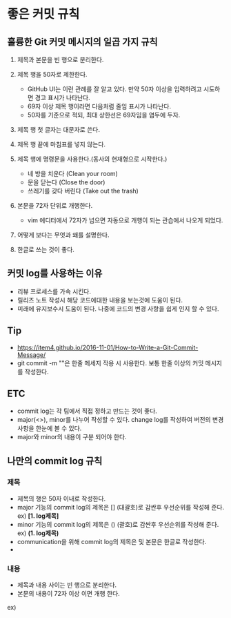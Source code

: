 # 좋은 커밋 규칙

## 훌륭한 Git 커밋 메시지의 일곱 가지 규칙

1. 제목과 본문을 빈 행으로 분리한다.

2. 제목 행을 50자로 제한한다.
    - GitHub UI는 이런 관례를 잘 알고 있다. 만약 50자 이상을 입력하려고 시도하면 경고 표시가 나타난다.
    - 69자 이상 제목 행이라면 다음처럼 줄임 표시가 나타난다.
    - 50자를 기준으로 적되, 최대 상한선은 69자임을 염두에 두자.

3. 제목 행 첫 글자는 대문자로 쓴다.

4. 제목 행 끝에 마침표를 넣지 않는다.

5. 제목 행에 명령문을 사용한다.(동사의 현재형으로 시작한다.)
    - 네 방을 치운다 (Clean your room)
    - 문을 닫는다 (Close the door)
    - 쓰레기를 갖다 버린다 (Take out the trash)

6. 본문을 72자 단위로 개행한다.
    - vim 에디터에서 72자가 넘으면 자동으로 개행이 되는 관습에서 나오게 되었다.

7. 어떻게 보다는 무엇과 왜를 설명한다.

8. 한글로 쓰는 것이 좋다.


## 커밋 log를 사용하는 이유
- 리뷰 프로세스를 가속 시킨다.
- 릴리즈 노트 작성시 해당 코드에대한 내용을 보는것에 도움이 된다.
- 미래에 유지보수시 도움이 된다. 나중에 코드의 변경 사항을 쉽게 인지 할 수 있다.

## Tip
- https://item4.github.io/2016-11-01/How-to-Write-a-Git-Commit-Message/
- git commit -m ""은 한줄 메세지 작용 시 사용한다. 보통 한줄 이상의 커밋 메시지를 작성한다.


## ETC
- commit log는 각 팀에서 직접 정하고 만드는 것이 좋다.
- major(<>), minor를 나누어 작성할 수 있다. change log를 작성하여 버전의 변경사항을 한눈에 볼 수 있다.
- major와 minor의 내용이 구분 되어야 한다.



## 나만의 commit log 규칙

### 제목

 - 제목의 행은 50자 이내로 작성한다.
 - major 기능의 commit log의 제목은 [] (대괄호)로 감싼후 우선순위를 작성해 준다.
    ex) **[1. log제목]**
 - minor 기능의 commit log의 제목은 () (괄호)로 감싼후 우선순위를 작성해 준다.
    ex) **(1. log제목)**
 - communication을 위해 commit log의 제목은 및 본문은 한글로 작성한다.
 -

### 내용
 - 제목과 내용 사이는 빈 행으로 분리한다.
 - 본문의 내용이 72자 이상 이면 개행 한다.

ex)
